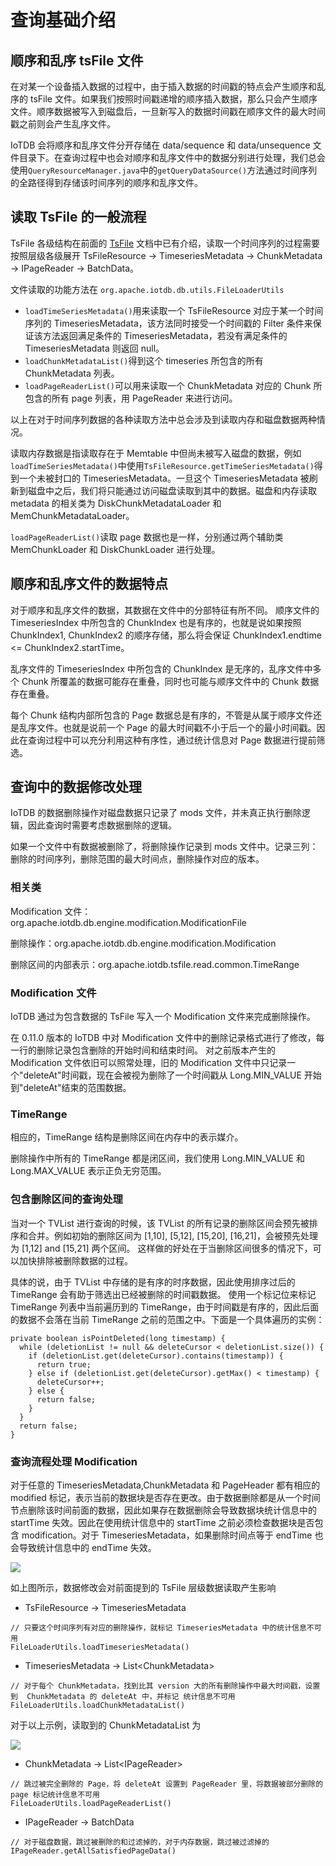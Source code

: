 <!--

    Licensed to the Apache Software Foundation (ASF) under one
    or more contributor license agreements.  See the NOTICE file
    distributed with this work for additional information
    regarding copyright ownership.  The ASF licenses this file
    to you under the Apache License, Version 2.0 (the
    "License"); you may not use this file except in compliance
    with the License.  You may obtain a copy of the License at
    
        http://www.apache.org/licenses/LICENSE-2.0
    
    Unless required by applicable law or agreed to in writing,
    software distributed under the License is distributed on an
    "AS IS" BASIS, WITHOUT WARRANTIES OR CONDITIONS OF ANY
    KIND, either express or implied.  See the License for the
    specific language governing permissions and limitations
    under the License.

-->

# 查询基础介绍

## 顺序和乱序 tsFile 文件

在对某一个设备插入数据的过程中，由于插入数据的时间戳的特点会产生顺序和乱序的 tsFile 文件。如果我们按照时间戳递增的顺序插入数据，那么只会产生顺序文件。顺序数据被写入到磁盘后，一旦新写入的数据时间戳在顺序文件的最大时间戳之前则会产生乱序文件。

IoTDB 会将顺序和乱序文件分开存储在 data/sequence 和 data/unsequence 文件目录下。在查询过程中也会对顺序和乱序文件中的数据分别进行处理，我们总会使用`QueryResourceManager.java`中的`getQueryDataSource()`方法通过时间序列的全路径得到存储该时间序列的顺序和乱序文件。

## 读取 TsFile 的一般流程

TsFile 各级结构在前面的 [TsFile](../TsFile/TsFile.md) 文档中已有介绍，读取一个时间序列的过程需要按照层级各级展开 TsFileResource -> TimeseriesMetadata -> ChunkMetadata -> IPageReader -> BatchData。

文件读取的功能方法在
`org.apache.iotdb.db.utils.FileLoaderUtils`

* `loadTimeSeriesMetadata()`用来读取一个 TsFileResource 对应于某一个时间序列的 TimeseriesMetadata，该方法同时接受一个时间戳的 Filter 条件来保证该方法返回满足条件的 TimeseriesMetadata，若没有满足条件的 TimeseriesMetadata 则返回 null。
* `loadChunkMetadataList()`得到这个 timeseries 所包含的所有 ChunkMetadata 列表。
* `loadPageReaderList()`可以用来读取一个 ChunkMetadata 对应的 Chunk 所包含的所有 page 列表，用 PageReader 来进行访问。

以上在对于时间序列数据的各种读取方法中总会涉及到读取内存和磁盘数据两种情况。

读取内存数据是指读取存在于 Memtable 中但尚未被写入磁盘的数据，例如`loadTimeSeriesMetadata()`中使用`TsFileResource.getTimeSeriesMetadata()`得到一个未被封口的 TimeseriesMetadata。一旦这个 TimeseriesMetadata 被刷新到磁盘中之后，我们将只能通过访问磁盘读取到其中的数据。磁盘和内存读取 metadata 的相关类为 DiskChunkMetadataLoader 和 MemChunkMetadataLoader。

`loadPageReaderList()`读取 page 数据也是一样，分别通过两个辅助类 MemChunkLoader 和 DiskChunkLoader 进行处理。

## 顺序和乱序文件的数据特点

对于顺序和乱序文件的数据，其数据在文件中的分部特征有所不同。
顺序文件的  TimeseriesIndex 中所包含的  ChunkIndex 也是有序的，也就是说如果按照 ChunkIndex1, ChunkIndex2 的顺序存储，那么将会保证 ChunkIndex1.endtime <= ChunkIndex2.startTime。

乱序文件的  TimeseriesIndex 中所包含的 ChunkIndex 是无序的，乱序文件中多个 Chunk 所覆盖的数据可能存在重叠，同时也可能与顺序文件中的 Chunk 数据存在重叠。

每个 Chunk 结构内部所包含的 Page 数据总是有序的，不管是从属于顺序文件还是乱序文件。也就是说前一个 Page 的最大时间戳不小于后一个的最小时间戳。因此在查询过程中可以充分利用这种有序性，通过统计信息对 Page 数据进行提前筛选。

## 查询中的数据修改处理

IoTDB 的数据删除操作对磁盘数据只记录了 mods 文件，并未真正执行删除逻辑，因此查询时需要考虑数据删除的逻辑。

如果一个文件中有数据被删除了，将删除操作记录到 mods 文件中。记录三列：删除的时间序列，删除范围的最大时间点，删除操作对应的版本。

### 相关类
Modification 文件：org.apache.iotdb.db.engine.modification.ModificationFile

删除操作：org.apache.iotdb.db.engine.modification.Modification

删除区间的内部表示：org.apache.iotdb.tsfile.read.common.TimeRange

### Modification 文件

IoTDB 通过为包含数据的 TsFile 写入一个 Modification 文件来完成删除操作。

在 0.11.0 版本的 IoTDB 中对 Modification 文件中的删除记录格式进行了修改，每一行的删除记录包含删除的开始时间和结束时间。
对之前版本产生的 Modification 文件依旧可以照常处理，旧的 Modification 文件中只记录一个"deleteAt"时间戳，现在会被视为删除了一个时间戳从 Long.MIN_VALUE 开始到"deleteAt"结束的范围数据。

### TimeRange
相应的，TimeRange 结构是删除区间在内存中的表示媒介。

删除操作中所有的 TimeRange 都是闭区间，我们使用 Long.MIN_VALUE 和 Long.MAX_VALUE 表示正负无穷范围。

### 包含删除区间的查询处理
当对一个 TVList 进行查询的时候，该 TVList 的所有记录的删除区间会预先被排序和合并。例如初始的删除区间为 [1,10], [5,12], [15,20], [16,21]，会被预先处理为 [1,12] and [15,21] 两个区间。
这样做的好处在于当删除区间很多的情况下，可以加快排除被删除数据的过程。

具体的说，由于 TVList 中存储的是有序的时序数据，因此使用排序过后的 TimeRange 会有助于筛选出已经被删除的时间戳数据。
使用一个标记位来标记 TimeRange 列表中当前遍历到的 TimeRange，由于时间戳是有序的，因此后面的数据不会落在当前 TimeRange 之前的范围之中。下面是一个具体遍历的实例：
```
private boolean isPointDeleted(long timestamp) {
  while (deletionList != null && deleteCursor < deletionList.size()) {
    if (deletionList.get(deleteCursor).contains(timestamp)) {
      return true;
    } else if (deletionList.get(deleteCursor).getMax() < timestamp) {
      deleteCursor++;
    } else {
      return false;
    }
  }
  return false;
}
```

### 查询流程处理 Modification

对于任意的 TimeseriesMetadata,ChunkMetadata 和 PageHeader 都有相应的 modified 标记，表示当前的数据块是否存在更改。由于数据删除都是从一个时间节点删除该时间前面的数据，因此如果存在数据删除会导致数据块统计信息中的 startTime 失效。因此在使用统计信息中的 startTime 之前必须检查数据块是否包含 modification。对于 TimeseriesMetadata，如果删除时间点等于 endTime 也会导致统计信息中的 endTime 失效。

![](https://user-images.githubusercontent.com/59866276/87266560-27fc4880-c4f8-11ea-9c8f-6794a9c599cb.jpg)

如上图所示，数据修改会对前面提到的 TsFile 层级数据读取产生影响
* TsFileResource -> TimeseriesMetadata

```
// 只要这个时间序列有对应的删除操作，就标记 TimeseriesMetadata 中的统计信息不可用
FileLoaderUtils.loadTimeseriesMetadata()
```

* TimeseriesMetadata -> List\<ChunkMetadata\>

```
// 对于每个 ChunkMetadata，找到比其 version 大的所有删除操作中最大时间戳，设置到  ChunkMetadata 的 deleteAt 中，并标记 统计信息不可用
FileLoaderUtils.loadChunkMetadataList()
```

对于以上示例，读取到的 ChunkMetadataList 为

![](https://user-images.githubusercontent.com/59866276/87266976-0b144500-c4f9-11ea-95b3-15d60d2b7416.jpg)

* ChunkMetadata -> List\<IPageReader\>

```
// 跳过被完全删除的 Page，将 deleteAt 设置到 PageReader 里，将数据被部分删除的 page 标记统计信息不可用
FileLoaderUtils.loadPageReaderList()
```

* IPageReader -> BatchData

```
// 对于磁盘数据，跳过被删除的和过滤掉的，对于内存数据，跳过被过滤掉的
IPageReader.getAllSatisfiedPageData()
```